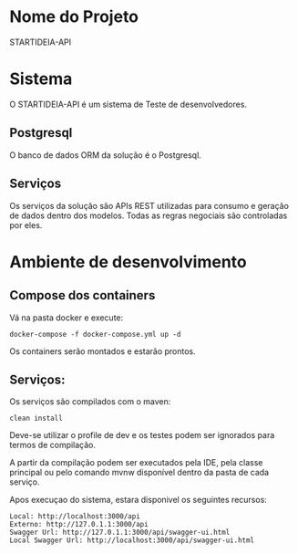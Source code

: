 # Nome do Projeto

STARTIDEIA-API

# Sistema

O STARTIDEIA-API é um sistema de Teste de desenvolvedores. 

## Postgresql 

O banco de dados ORM da solução é o Postgresql.



## Serviços

Os serviços da solução são APIs REST utilizadas para consumo e geração de dados dentro dos modelos. Todas as regras negociais são controladas por eles.


# Ambiente de desenvolvimento

## Compose dos containers

Vá na pasta docker e execute:

```
docker-compose -f docker-compose.yml up -d
```

Os containers serão montados e estarão prontos.

## Serviços:

Os serviços são compilados com o maven:

```
clean install
```

Deve-se utilizar o profile de dev e os testes podem ser ignorados para termos de compilação.

A partir da compilação podem ser executados pela IDE, pela classe principal ou pelo comando mvnw disponível dentro da pasta de cada serviço.

Apos execuçao do sistema, estara disponivel os seguintes recursos:

	Local: http://localhost:3000/api
	Externo: http://127.0.1.1:3000/api
	Swagger Url: http://127.0.1.1:3000/api/swagger-ui.html
	Local Swagger Url: http://localhost:3000/api/swagger-ui.html
